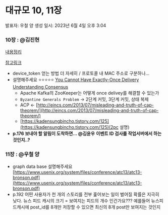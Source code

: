 # 대규모 10, 11장

발표자: 우철 양
생성 일시: 2023년 6월 4일 오후 3:04

### 10장 : @김진현

[내용정리](notes/%E1%84%82%E1%85%A2%E1%84%8B%E1%85%AD%E1%86%BC%E1%84%8C%E1%85%A5%E1%86%BC%E1%84%85%E1%85%B5%2088f46b140d32413aa00546078ba0e571.md)

[참고링크](notes/%E1%84%8E%E1%85%A1%E1%86%B7%E1%84%80%E1%85%A9%E1%84%85%E1%85%B5%E1%86%BC%E1%84%8F%E1%85%B3%20fba40759d5a34fb19185a88083f827bc.md)

- device_token 얻는 방법 더 자세히 / 프로토콜 내 MAC 주소로 구분하나…
- 설명해주세요 ⭐⭐⭐⭐⭐
  [You Cannot Have Exactly-Once Delivery](https://bravenewgeek.com/you-cannot-have-exactly-once-delivery/)
  [Understanding Consensus](https://bravenewgeek.com/understanding-consensus/)
  - Apache Kafka의 ZooKeeper는 어떻게 once delivey를 해결할 수 있는가
  - `Byzantine Generals Problem` → 2단계 커밋, 3단계 커밋, 상태 복제
  - ACP ← [http://eincs.com/2013/07/misleading-and-truth-of-cap-theorem/](http://eincs.com/2013/07/misleading-and-truth-of-cap-theorem/)
  - [https://kadensungbincho.tistory.com/125](https://kadensungbincho.tistory.com/125)(2pc 설명)
- **p.176 보내야 할 알림이 도착하면… @김윤우**
  **이벤트 ID 검사를 작업서버에서 하는 것인지..?**

### 11장 : @우철 양

- graph data base 설명해주세요
  [https://www.usenix.org/system/files/conference/atc13/atc13-bronson.pdf](https://www.usenix.org/system/files/conference/atc13/atc13-bronson.pdf)
- p.192 어떤 사용자가 천 개의 스토리를 전부 훑어보는 일이 벌어질 확률은 지극히 낮다.
  뉴스 피드 캐시의 크기 = 보여지는 피드의 개수 인건가요??? 예를들어 뉴스피드캐시에 post_id를 8개만 저장할 수 있으면 최신의 8개 post만 보여지는 것인지
